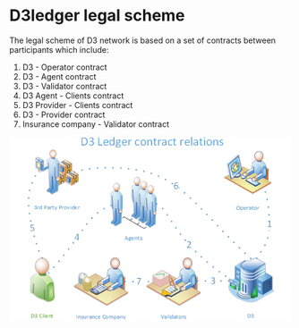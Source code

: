 # D3ledger legal scheme

The legal scheme of D3 network is based on a set of contracts between participants which include:

1) D3 - Operator contract
2) D3 - Agent contract
3) D3 - Validator contract
4) D3 Agent - Clients contract
5) D3 Provider - Clients contract
6) D3 - Provider contract
7) Insurance company - Validator contract

![D3ledger contract relations](https://github.com/alexeymaklakov/D3-wiki/blob/master/docs/D3contracts.PNG)
      

